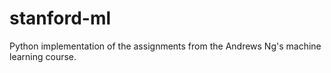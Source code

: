 # stanford-ml
Python implementation of the assignments from the Andrews Ng's machine learning course.
